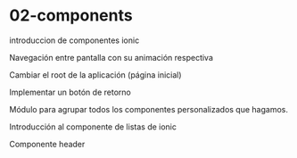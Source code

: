 # 02-components
introduccion de componentes ionic

Navegación entre pantalla con su animación respectiva

Cambiar el root de la aplicación (página inicial)

Implementar un botón de retorno

Módulo para agrupar todos los componentes personalizados que hagamos.

Introducción al componente de listas de ionic

Componente header
